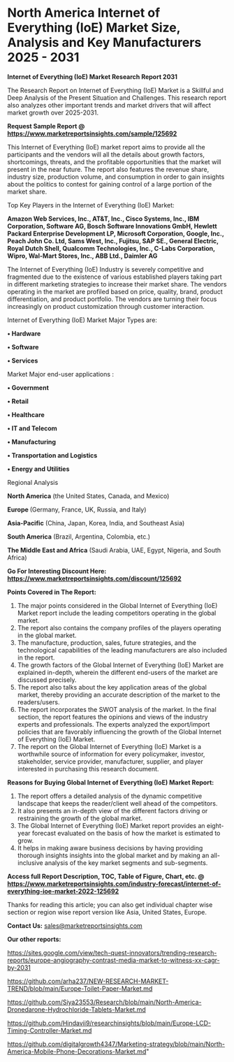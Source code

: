 # North America Internet of Everything (IoE) Market Size, Analysis and Key Manufacturers 2025 - 2031

<strong>Internet of Everything (IoE) Market Research Report 2031</strong>

The Research Report on Internet of Everything (IoE) Market is a Skillful and Deep Analysis of the Present Situation and Challenges. This research report also analyzes other important trends and market drivers that will affect market growth over 2025-2031.

<strong>Request Sample Report @ <a href=https://www.marketreportsinsights.com/sample/125692>https://www.marketreportsinsights.com/sample/125692</a></strong>

This Internet of Everything (IoE) market report aims to provide all the participants and the vendors will all the details about growth factors, shortcomings, threats, and the profitable opportunities that the market will present in the near future. The report also features the revenue share, industry size, production volume, and consumption in order to gain insights about the politics to contest for gaining control of a large portion of the market share.

Top Key Players in the Internet of Everything (IoE) Market:

<strong>Amazon Web Services, Inc., AT&T, Inc., Cisco Systems, Inc., IBM Corporation, Software AG, Bosch Software Innovations GmbH, Hewlett Packard Enterprise Development LP, Microsoft Corporation, Google, Inc., Peach John Co. Ltd, Sams West, Inc., Fujitsu, SAP SE., General Electric, Royal Dutch Shell, Qualcomm Technologies, Inc., C-Labs Corporation, Wipro, Wal-Mart Stores, Inc., ABB Ltd., Daimler AG</strong>

The Internet of Everything (IoE) Industry is severely competitive and fragmented due to the existence of various established players taking part in different marketing strategies to increase their market share. The vendors operating in the market are profiled based on price, quality, brand, product differentiation, and product portfolio. The vendors are turning their focus increasingly on product customization through customer interaction.

Internet of Everything (IoE) Market Major Types are:

<strong>• Hardware

• Software

• Services</strong>

Market Major end-user applications :

<strong>• Government

• Retail

• Healthcare

• IT and Telecom

• Manufacturing

• Transportation and Logistics

• Energy and Utilities</strong>

Regional Analysis

</u><strong><b>North America</b></strong> (the United States, Canada, and Mexico)

<strong><b>Europe </b></strong>(Germany, France, UK, Russia, and Italy)

<strong><b>Asia-Pacific</b></strong> (China, Japan, Korea, India, and Southeast Asia)

<strong><b>South America</b></strong> (Brazil, Argentina, Colombia, etc.)

<strong><b>The Middle East and Africa</b></strong> (Saudi Arabia, UAE, Egypt, Nigeria, and South Africa)

<strong>Go For Interesting Discount Here: <a href=https://www.marketreportsinsights.com/discount/125692>https://www.marketreportsinsights.com/discount/125692</a></strong>

<strong>Points Covered in The Report:</strong>
<ol>
  <li>The major points considered in the Global Internet of Everything (IoE) Market report include the leading competitors operating in the global market.</li>
  <li>The report also contains the company profiles of the players operating in the global market.</li>
  <li>The manufacture, production, sales, future strategies, and the technological capabilities of the leading manufacturers are also included in the report.</li>
  <li>The growth factors of the Global Internet of Everything (IoE) Market are explained in-depth, wherein the different end-users of the market are discussed precisely.</li>
  <li>The report also talks about the key application areas of the global market, thereby providing an accurate description of the market to the readers/users.</li>
  <li>The report incorporates the SWOT analysis of the market. In the final section, the report features the opinions and views of the industry experts and professionals. The experts analyzed the export/import policies that are favorably influencing the growth of the Global Internet of Everything (IoE) Market.</li>
  <li>The report on the Global Internet of Everything (IoE) Market is a worthwhile source of information for every policymaker, investor, stakeholder, service provider, manufacturer, supplier, and player interested in purchasing this research document.</li>
</ol>
<strong>Reasons for Buying Global Internet of Everything (IoE) Market Report:</strong>

<ol>
  <li>The report offers a detailed analysis of the dynamic competitive landscape that keeps the reader/client well ahead of the competitors.</li>
  <li>It also presents an in-depth view of the different factors driving or restraining the growth of the global market.</li>
  <li>The Global Internet of Everything (IoE) Market report provides an eight-year forecast evaluated on the basis of how the market is estimated to grow.</li>
  <li>It helps in making aware business decisions by having providing thorough insights insights into the global market and by making an all-inclusive analysis of the key market segments and sub-segments.</li>
</ol>
<strong>Access full Report Description, TOC, Table of Figure, Chart, etc. @ <a href=https://www.marketreportsinsights.com/industry-forecast/internet-of-everything-ioe-market-2022-125692>https://www.marketreportsinsights.com/industry-forecast/internet-of-everything-ioe-market-2022-125692</a></strong>


Thanks for reading this article; you can also get individual chapter wise section or region wise report version like Asia, United States, Europe.

<strong>Contact Us:</strong>
sales@marketreportsinsights.com

<strong>Our other reports:</strong>

<a href=https://sites.google.com/view/tech-quest-innovators/trending-research-reports/europe-angiography-contrast-media-market-to-witness-xx-cagr-by-2031>https://sites.google.com/view/tech-quest-innovators/trending-research-reports/europe-angiography-contrast-media-market-to-witness-xx-cagr-by-2031</a>

<a href=https://github.com/arha237/NEW-RESEARCH-MARKET-TREND/blob/main/Europe-Toilet-Paper-Market.md>https://github.com/arha237/NEW-RESEARCH-MARKET-TREND/blob/main/Europe-Toilet-Paper-Market.md</a>

<a href=https://github.com/Siya23553/Research/blob/main/North-America-Dronedarone-Hydrochloride-Tablets-Market.md>https://github.com/Siya23553/Research/blob/main/North-America-Dronedarone-Hydrochloride-Tablets-Market.md</a>

<a href=https://github.com/Hindavii9/researchinsights/blob/main/Europe-LCD-Timing-Controller-Market.md>https://github.com/Hindavii9/researchinsights/blob/main/Europe-LCD-Timing-Controller-Market.md</a>

<a href=https://github.com/digitalgrowth4347/Marketing-strategy/blob/main/North-America-Mobile-Phone-Decorations-Market.md>https://github.com/digitalgrowth4347/Marketing-strategy/blob/main/North-America-Mobile-Phone-Decorations-Market.md</a>"
